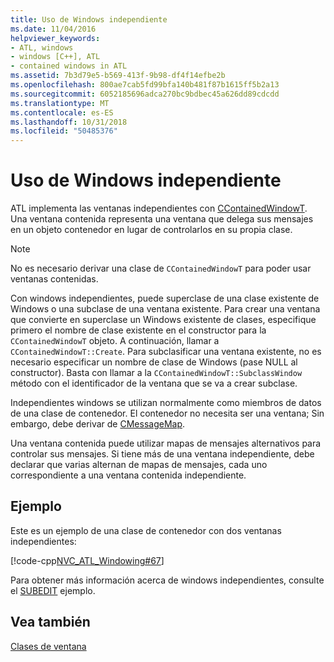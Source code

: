 ```yaml
---
title: Uso de Windows independiente
ms.date: 11/04/2016
helpviewer_keywords:
- ATL, windows
- windows [C++], ATL
- contained windows in ATL
ms.assetid: 7b3d79e5-b569-413f-9b98-df4f14efbe2b
ms.openlocfilehash: 800ae7cab5fd99bfa140b481f87b1615ff5b2a13
ms.sourcegitcommit: 6052185696adca270bc9bdbec45a626dd89cdcdd
ms.translationtype: MT
ms.contentlocale: es-ES
ms.lasthandoff: 10/31/2018
ms.locfileid: "50485376"
---
```

# <a name="using-contained-windows"></a>Uso de Windows independiente

ATL implementa las ventanas independientes con [CContainedWindowT](../atl/reference/ccontainedwindowt-class.md). Una ventana contenida representa una ventana que delega sus mensajes en un objeto contenedor en lugar de controlarlos en su propia clase.

> [!NOTE]
>  No es necesario derivar una clase de `CContainedWindowT` para poder usar ventanas contenidas.

Con windows independientes, puede superclase de una clase existente de Windows o una subclase de una ventana existente. Para crear una ventana que convierte en superclase un Windows existente de clases, especifique primero el nombre de clase existente en el constructor para la `CContainedWindowT` objeto. A continuación, llamar a `CContainedWindowT::Create`. Para subclasificar una ventana existente, no es necesario especificar un nombre de clase de Windows (pase NULL al constructor). Basta con llamar a la `CContainedWindowT::SubclassWindow` método con el identificador de la ventana que se va a crear subclase.

Independientes windows se utilizan normalmente como miembros de datos de una clase de contenedor. El contenedor no necesita ser una ventana; Sin embargo, debe derivar de [CMessageMap](../atl/reference/cmessagemap-class.md).

Una ventana contenida puede utilizar mapas de mensajes alternativos para controlar sus mensajes. Si tiene más de una ventana independiente, debe declarar que varias alternan de mapas de mensajes, cada uno correspondiente a una ventana contenida independiente.

## <a name="example"></a>Ejemplo

Este es un ejemplo de una clase de contenedor con dos ventanas independientes:

[!code-cpp[NVC_ATL_Windowing#67](../atl/codesnippet/cpp/using-contained-windows_1.h)]

Para obtener más información acerca de windows independientes, consulte el [SUBEDIT](https://github.com/Microsoft/VCSamples/tree/master/VC2008Samples/ATL/Controls/SubEdit) ejemplo.

## <a name="see-also"></a>Vea también

[Clases de ventana](../atl/atl-window-classes.md)

